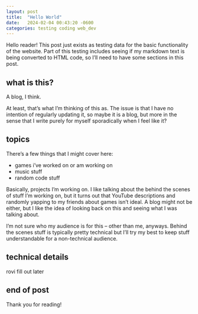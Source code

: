```yaml
---
layout: post
title:  "Hello World"
date:   2024-02-04 00:43:20 -0600
categories: testing coding web_dev
---
```

Hello reader! This post just exists as testing data for the basic functionality of the website. Part of this testing includes seeing if my markdown text is being converted to HTML code, so I’ll need to have some sections in this post.

## what is this?

A blog, I think.

At least, that’s what I’m thinking of this as. The issue is that I have no intention of regularly updating it, so maybe it is a blog, but more in the sense that I write purely for myself sporadically when I feel like it?

## topics

There’s a few things that I might cover here:

- games i’ve worked on or am working on
- music stuff
- random code stuff

Basically, projects I’m working on. I like talking about the behind the scenes of stuff I’m working on, but it turns out that YouTube descriptions and randomly yapping to my friends about games isn’t ideal. A blog might not be either, but I like the idea of looking back on this and seeing what I was talking about.

I’m not sure who my audience is for this – other than me, anyways. Behind the scenes stuff is typically pretty technical but I’ll try my best to keep stuff understandable for a non-technical audience.

## technical details

rovi fill out later

## end of post

Thank you for reading!
